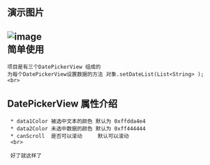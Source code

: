 演示图片
--------
![image](https://github.com/bouquet12138/pictureLibrary/blob/master/dateSelected.gif.gif)
<br>
简单使用
--------	
	项目是有三个DatePickerView 组成的 
	为每个DatePickerView设置数据的方法 对象.setDateList(List<String> );
	<br>
	
DatePickerView 属性介绍
-------------
	 * data1Color 被选中文本的颜色 默认为 0xffdda4e4
	 * data2Color 未选中数据的颜色 默认为 0xff444444
     * canScroll  是否可以滚动     默认可以滚动
	 <br>
	 
	 好了就这样了